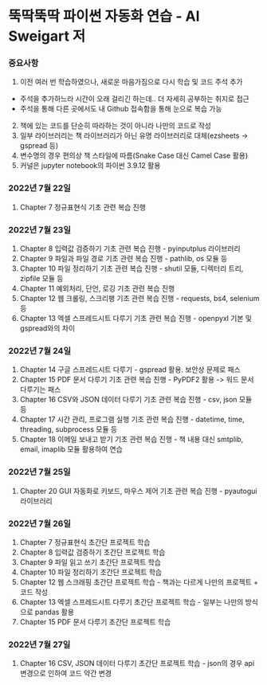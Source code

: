 # 뚝딱뚝딱 파이썬 자동화 연습 - Al Sweigart 저
### 중요사항
1. 이전 여러 번 학습하였으나, 새로운 마음가짐으로 다시 학습 및 코드 주석 추가
  - 주석을 추가하느라 시간이 오래 걸리긴 하는데.. 더 자세히 공부하는 취지로 접근
  - 주석을 통해 다른 곳에서도 내 Github 접속함을 통해 눈으로 복습 가능
2. 책에 있는 코드를 단순히 따라하는 것이 아니라 나만의 코드로 작성
3. 일부 라이브러리는 책 라이브러리가 아닌 유명 라이브러리로 대체(ezsheets -> gspread 등)
4. 변수명의 경우 편의상 책 스타일에 따름(Snake Case 대신 Camel Case 활용)
5. 커널은 jupyter notebook의 파이썬 3.9.12 활용

### 2022년 7월 22일
1. Chapter 7 정규표현식 기초 관련 복습 진행

### 2022년 7월 23일
1. Chapter 8 입력값 검증하기 기초 관련 복습 진행 - pyinputplus 라이브러리
2. Chapter 9 파일과 파일 경로 기초 관련 복습 진행 - pathlib, os 모듈 등
3. Chapter 10 파일 정리하기 기초 관련 복습 진행 - shutil 모듈, 디렉터리 트리, zipfile 모듈 등
4. Chapter 11 예외처리, 단언, 로깅 기초 관련 복습 진행
5. Chapter 12 웹 크롤링, 스크리팽 기초 관련 복습 진행 - requests, bs4, selenium 등
6. Chapter 13 엑셀 스프레드시트 다루기 기초 관련 복습 진행 - openpyxl 기본 및 gspread와의 차이

### 2022년 7월 24일
1. Chapter 14 구글 스프레드시트 다루기 - gspread 활용. 보안상 문제로 패스
2. Chapter 15 PDF 문서 다루기 기초 관련 복습 진행 - PyPDF2 활용 -> 워드 문서 다루기는 패스
3. Chapter 16 CSV와 JSON 데이터 다루기 기초 관련 복습 진행 - csv, json 모듈 등
4. Chapter 17 시간 관리, 프로그램 실행 기초 관련 복습 진행 - datetime, time, threading, subprocess 모듈 등
5. Chapter 18 이메일 보내고 받기 기초 관련 복습 진행 - 책 내용 대신 smtplib, email, imaplib 모듈 활용하여 연습

### 2022년 7월 25일
1. Chapter 20 GUI 자동화로 키보드, 마우스 제어 기초 관련 복습 진행 - pyautogui 라이브러리

### 2022년 7월 26일
1. Chapter 7 정규표현식 초간단 프로젝트 학습
2. Chapter 8 입력값 검증하기 초간단 프로젝트 학습
3. Chapter 9 파일 읽고 쓰기 초간단 프로젝트 학습
4. Chapter 10 파일 정리하기 초간단 프로젝트 학습
5. Chapter 12 웹 스크래핑 초간단 프로젝트 학습 - 책과는 다르게 나만의 프로젝트 + 코드 작성
6. Chapter 13 엑셀 스프레드시트 다루기 초간단 프로젝트 학습 - 일부는 나만의 방식으로 pandas 활용
7. Chapter 15 PDF 문서 다루기 초간단 프로젝트 학습

### 2022년 7월 27일
1. Chapter 16 CSV, JSON 데이터 다루기 초간단 프로젝트 학습 - json의 경우 api 변경으로 인하여 코드 약간 변경